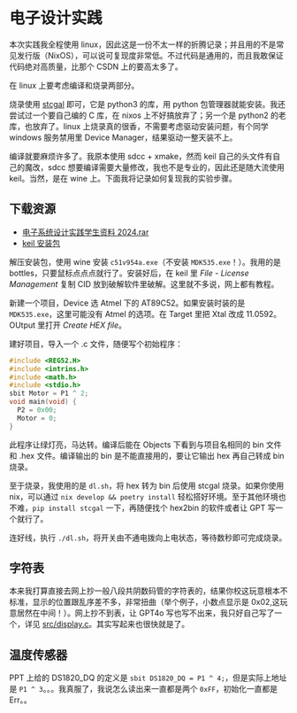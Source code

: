 # 电子设计实践

本次实践我全程使用 linux，因此这是一份不太一样的折腾记录；并且用的不是常见发行版（NixOS），可以说可复现度非常低。不过代码是通用的，而且我敢保证代码绝对高质量，比那个 CSDN 上的要高太多了。

在 linux 上要考虑编译和烧录两部分。

烧录使用 [stcgal](https://github.com/grigorig/stcgal) 即可，它是 python3 的库，用 python 包管理器就能安装。我还尝试过一个要自己编的 C 库，在 nixos 上不好搞放弃了；另一个是 python2 的老库，也放弃了。linux 上烧录真的很香，不需要考虑驱动安装问题，有个同学 windows 服务禁用里 Device Manager，结果驱动一整天装不上。

编译就要麻烦许多了。我原本使用 sdcc + xmake，然而 keil 自己的头文件有自己的魔改，sdcc 想要编译需要大量修改，我也不是专业的，因此还是随大流使用 keil。当然，是在 wine 上。下面我将记录如何复现我的实验步骤。

## 下载资源

- [电子系统设计实践学生资料 2024.rar](https://cs.e.ecust.edu.cn/download/1d6453ca711af86c0b6a265c9d6416f4)
- [keil 安装包](https://cs.e.ecust.edu.cn/download/a92b89ce8b058019c770c905c0dfe2aa)

解压安装包，使用 wine 安装 `c51v954a.exe`（不安装 `MDK535.exe`！）。我用的是 bottles，只要鼠标点点点就行了。安装好后，在 keil 里 _File - License Management_ 复制 CID 放到破解软件里破解。这里就不多说，网上都有教程。

新建一个项目，Device 选 Atmel 下的 AT89C52。如果安装时装的是 `MDK535.exe`，这里可能没有 Atmel 的选项。在 Target 里把 Xtal 改成 11.0592。OUtput 里打开 _Create HEX file_。

建好项目，导入一个 .c 文件，随便写个初始程序：

```c
#include <REG52.H>
#include <intrins.h>
#include <math.h>
#include <stdio.h>
sbit Motor = P1 ^ 2;
void main(void) {
  P2 = 0x00;
  Motor = 0;
}
```

此程序让绿灯亮，马达转。编译后能在 Objects 下看到与项目名相同的 bin 文件和 .hex 文件。编译输出的 bin 是不能直接用的，要让它输出 hex 再自己转成 bin 烧录。

至于烧录，我使用的是 `dl.sh`，将 hex 转为 bin 后使用 stcgal 烧录。如果你使用 nix，可以通过 `nix develop && poetry install` 轻松搭好环境。至于其他环境也不难，`pip install stcgal` 一下，再随便找个 hex2bin 的软件或者让 GPT 写一个就行了。

连好线，执行 `./dl.sh`，将开关由不通电拨向上电状态，等待数秒即可完成烧录。

## 字符表

本来我打算直接去网上抄一般八段共阴数码管的字符表的，结果你校这玩意根本不标准，显示的位置跟乱序差不多，非常扭曲（举个例子，小数点显示是 0x02,这玩意居然在中间！）。网上抄不到表，让 GPT4o 写也写不出来，我只好自己写了一个，详见 [src/display.c](./src/display.c)。其实写起来也很快就是了。

## 温度传感器

PPT 上给的 DS1820_DQ 的定义是 `sbit DS1820_DQ = P1 ^ 4;`，但是实际上地址是 `P1 ^ 3`。。。我真服了，我说怎么读出来一直都是两个 `0xFF`，初始化一直都是 Err。。

